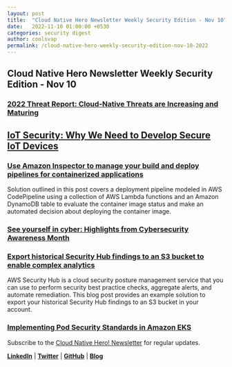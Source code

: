 ```yaml
---
layout: post
title:  "Cloud Native Hero Newsletter Weekly Security Edition - Nov 10"
date:   2022-11-10 01:00:00 +0530
categories: security digest
author: coolsvap
permalink: /cloud-native-hero-weekly-security-edition-nov-10-2022
---
```

## Cloud Native Hero Newsletter Weekly Security Edition - Nov 10

### [2022 Threat Report: Cloud-Native Threats are Increasing and Maturing](https://cloudsecurityalliance.org/articles/2022-threat-report-cloud-native-threats-are-increasing-and-maturing/)

## [IoT Security: Why We Need to Develop Secure IoT Devices](https://cloudsecurityalliance.org/blog/2022/11/05/iot-security-why-we-need-to-develop-secure-iot-devices/)


### [Use Amazon Inspector to manage your build and deploy pipelines for containerized applications](https://aws.amazon.com/blogs/security/use-amazon-inspector-to-manage-your-build-and-deploy-pipelines-for-containerized-applications/)
Solution outlined in this post covers a deployment pipeline modeled in AWS CodePipeline using a collection of AWS Lambda functions and an Amazon DynamoDB table to evaluate the container image status and make an automated decision about deploying the container image.


### [See yourself in cyber: Highlights from Cybersecurity Awareness Month](https://aws.amazon.com/blogs/security/see-yourself-in-cyber-highlights-from-cybersecurity-awareness-month/)


### [Export historical Security Hub findings to an S3 bucket to enable complex analytics](https://aws.amazon.com/blogs/security/export-historical-security-hub-findings-to-an-s3-bucket-to-enable-complex-analytics/)
AWS Security Hub is a cloud security posture management service that you can use to perform security best practice checks, aggregate alerts, and automate remediation. This blog post provides an example solution to export your historical Security Hub findings to an S3 bucket in your account.

### [Implementing Pod Security Standards in Amazon EKS](https://aws.amazon.com/blogs/containers/implementing-pod-security-standards-in-amazon-eks/)
    
Subscribe to the [Cloud Native Hero! Newsletter](https://www.linkedin.com/newsletters/6940180331832446978/) for regular updates.

[**LinkedIn**](https://www.linkedin.com/company/cloudnativehero/) | [**Twitter**](https://twitter.com/cloudnativehero) | [**GitHub**](https://github.com/cloudnativehero) | [**Blog**](https://cloudnativehero.github.io/)